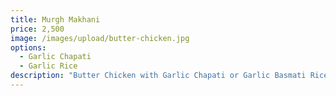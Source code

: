 ```yaml
---
title: Murgh Makhani
price: 2,500
image: /images/upload/butter-chicken.jpg
options:
  - Garlic Chapati
  - Garlic Rice
description: "Butter Chicken with Garlic Chapati or Garlic Basmati Rice. "
---
```


